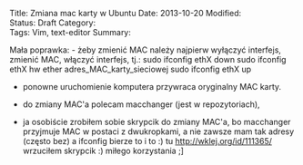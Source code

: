 Title:      Zmiana mac karty w Ubuntu
Date:       2013-10-20 
Modified:   
Status:     Draft
Category:   
Tags:       Vim, text-editor
Summary:


Mała poprawka: - żeby zmienić MAC należy najpierw wyłączyć interfejs, zmienić MAC, włączyć interfejs, tj.: sudo ifconfig ethX down sudo ifconfig ethX hw ether adres_MAC_karty_sieciowej sudo ifconfig ethX up

*   ponowne uruchomienie komputera przywraca oryginalny MAC karty.

*   do zmiany MAC'a polecam macchanger (jest w repozytoriach),

*   ja osobiście zrobiłem sobie skrypcik do zmiany MAC'a, bo macchanger przyjmuje MAC w postaci z dwukropkami, a nie zawsze mam tak adresy (często bez) a ifconfig bierze to i to :) tu http://wklej.org/id/111365/ wrzuciłem skrypcik :) miłego korzystania ;]
